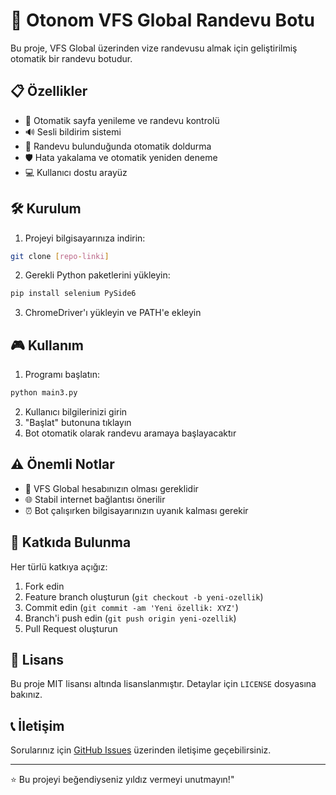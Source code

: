 # 🚀 Otonom VFS Global Randevu Botu

Bu proje, VFS Global üzerinden vize randevusu almak için geliştirilmiş otomatik bir randevu botudur.

## 📋 Özellikler

- 🔄 Otomatik sayfa yenileme ve randevu kontrolü
- 🔊 Sesli bildirim sistemi
- 🎯 Randevu bulunduğunda otomatik doldurma
- 🛡️ Hata yakalama ve otomatik yeniden deneme
- 💻 Kullanıcı dostu arayüz

## 🛠️ Kurulum

1. Projeyi bilgisayarınıza indirin:
```bash
git clone [repo-linki]
```

2. Gerekli Python paketlerini yükleyin:
```bash
pip install selenium PySide6
```

3. ChromeDriver'ı yükleyin ve PATH'e ekleyin

## 🎮 Kullanım

1. Programı başlatın:
```bash
python main3.py
```

2. Kullanıcı bilgilerinizi girin
3. "Başlat" butonuna tıklayın
4. Bot otomatik olarak randevu aramaya başlayacaktır

## ⚠️ Önemli Notlar

- 🔑 VFS Global hesabınızın olması gereklidir
- 🌐 Stabil internet bağlantısı önerilir
- ⏰ Bot çalışırken bilgisayarınızın uyanık kalması gerekir

## 🤝 Katkıda Bulunma

Her türlü katkıya açığız:
1. Fork edin
2. Feature branch oluşturun (`git checkout -b yeni-ozellik`)
3. Commit edin (`git commit -am 'Yeni özellik: XYZ'`)
4. Branch'i push edin (`git push origin yeni-ozellik`)
5. Pull Request oluşturun

## 📝 Lisans 

Bu proje MIT lisansı altında lisanslanmıştır. Detaylar için `LICENSE` dosyasına bakınız.

## 📞 İletişim

Sorularınız için [GitHub Issues](https://github.com/[kullanıcı-adı]/[repo-adı]/issues) üzerinden iletişime geçebilirsiniz.

---
⭐ Bu projeyi beğendiyseniz yıldız vermeyi unutmayın!" 

